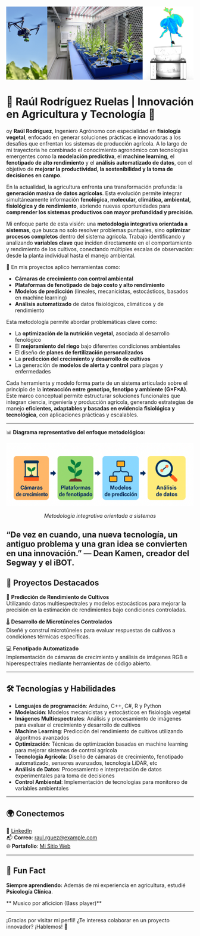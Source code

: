 ![bannerGrande](https://github.com/Rodriguez-Ruelas/Rodriguez-Ruelas/blob/main/Imagenes_README/bannerGrande.png)

# 🌱 Raúl Rodríguez Ruelas | Innovación en Agricultura y Tecnología 🚀

oy **Raúl Rodríguez**, Ingeniero Agrónomo con especialidad en **fisiología vegetal**, enfocado en generar soluciones prácticas e innovadoras a los desafíos que enfrentan los sistemas de producción agrícola. A lo largo de mi trayectoria he combinado el conocimiento agronómico con tecnologías emergentes como la **modelación predictiva**, el **machine learning**, el **fenotipado de alto rendimiento** y el **análisis automatizado de datos**, con el objetivo de **mejorar la productividad, la sostenibilidad y la toma de decisiones en campo**.

En la actualidad, la agricultura enfrenta una transformación profunda: la **generación masiva de datos agrícolas**. Esta evolución permite integrar simultáneamente información **fenológica, molecular, climática, ambiental, fisiológica y de rendimiento**, abriendo nuevas oportunidades para **comprender los sistemas productivos con mayor profundidad y precisión**.

Mi enfoque parte de esta visión: una **metodología integrativa orientada a sistemas**, que busca no solo resolver problemas puntuales, sino **optimizar procesos completos** dentro del sistema agrícola. Trabajo identificando y analizando **variables clave** que inciden directamente en el comportamiento y rendimiento de los cultivos, conectando múltiples escalas de observación: desde la planta individual hasta el manejo ambiental.

🔧 En mis proyectos aplico herramientas como:

- **Cámaras de crecimiento con control ambiental**
- **Plataformas de fenotipado de bajo costo y alto rendimiento**
- **Modelos de predicción** (lineales, mecanicistas, estocásticos, basados en machine learning)
- **Análisis automatizado** de datos fisiológicos, climáticos y de rendimiento

Esta metodología permite abordar problemáticas clave como:

- La **optimización de la nutrición vegetal**, asociada al desarrollo fenológico
- El **mejoramiento del riego** bajo diferentes condiciones ambientales
- El diseño de **planes de fertilización personalizados**
- La **predicción del crecimiento y desarrollo de cultivos**
- La generación de **modelos de alerta y control** para plagas y enfermedades

Cada herramienta y modelo forma parte de un sistema articulado sobre el principio de la **interacción entre genotipo, fenotipo y ambiente (G×F×A)**. Este marco conceptual permite estructurar soluciones funcionales que integran ciencia, ingeniería y producción agrícola, generando estrategias de manejo **eficientes, adaptables y basadas en evidencia fisiológica y tecnológica**, con aplicaciones prácticas y escalables.

---

📊 **Diagrama representativo del enfoque metodológico:**

<p align="center">
  <img src="https://github.com/Rodriguez-Ruelas/Rodriguez-Ruelas/blob/main/Imagenes_README/fluxdiagram.PNG?raw=true" alt="Metodología integrativa orientada a sistemas" width="600">
</p>

<p align="center"><em>Metodología integrativa orientada a sistemas</em></p>

“De vez en cuando, una nueva tecnología, un antiguo problema y una gran idea se convierten en una innovación.” — Dean Kamen, creador del Segway y el iBOT.
---

## 🚀 Proyectos Destacados

🔬 **Predicción de Rendimiento de Cultivos**  
Utilizando datos multiespectrales y modelos estocásticos para mejorar la precisión en la estimación de rendimientos bajo condiciones controladas.

🌡️ **Desarrollo de Microtúneles Controlados**  
Diseñé y construí microtúneles para evaluar respuestas de cultivos a condiciones térmicas específicas.

💻 **Fenotipado Automatizado**  
Implementación de cámaras de crecimiento y análisis de imágenes RGB e hiperespectrales mediante herramientas de código abierto.

---

## 🛠️ Tecnologías y Habilidades

- **Lenguajes de programación**: Arduino, C++, C#, R y Python  
- **Modelación**: Modelos mecanicistas y estocásticos en fisiología vegetal  
- **Imágenes Multiespectrales**: Análisis y procesamiento de imágenes para evaluar el crecimiento y desarrollo de cultivos  
- **Machine Learning**: Predicción del rendimiento de cultivos utilizando algoritmos avanzados  
- **Optimización**: Técnicas de optimización basadas en machine learning para mejorar sistemas de control agrícola  
- **Tecnología Agrícola**: Diseño de cámaras de crecimiento, fenotipado automatizado, sensores avanzados, tecnología LiDAR, etc
- **Análisis de Datos**: Procesamiento e interpretación de datos experimentales para toma de decisiones  
- **Control Ambiental**: Implementación de tecnologías para monitoreo de variables ambientales 

---

<!--
## 📊 Estadísticas de GitHub

![Raúl's GitHub Stats](https://github-readme-stats.vercel.app/api?username=Rodriguez-Ruelas&show_icons=true&theme=radical)  
![Lenguajes Más Usados](https://github-readme-stats.vercel.app/api/top-langs/?username=Rodriguez-Ruelas&layout=compact&theme=radical)

---
-->


## 🌍 Conectemos

💼 [LinkedIn](https://www.linkedin.com/in/raul-rodriguez-ruelas-20634a171)  
📬 **Correo**: raul.rguez@example.com  
🌐 **Portafolio**: [Mi Sitio Web](#)  

---

## 🌟 Fun Fact

**Siempre aprendiendo:** Además de mi experiencia en agricultura, estudié **Psicología Clínica**.

** Musico por aficicion (Bass player)**

---

¡Gracias por visitar mi perfil! ¿Te interesa colaborar en un proyecto innovador? ¡Hablemos! 🚀


<!--
**Rodriguez-Ruelas/Rodriguez-Ruelas** is a ✨ _special_ ✨ repository because its `README.md` (this file) appears on your GitHub profile.

Here are some ideas to get you started:

- 🔭 I’m currently working on ...
- 🌱 I’m currently learning ...
- 👯 I’m looking to collaborate on ...
- 🤔 I’m looking for help with ...
- 💬 Ask me about ...
- 📫 How to reach me: ...
- 😄 Pronouns: ...
- ⚡ Fun fact: ...
-->
